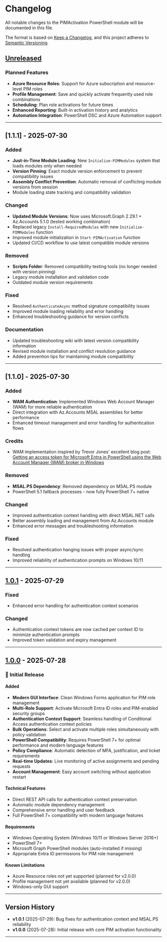 # Changelog

All notable changes to the PIMActivation PowerShell module will be documented in this file.

The format is based on [Keep a Changelog](https://keepachangelog.com/en/1.0.0/),
and this project adheres to [Semantic Versioning](https://semver.org/spec/v2.0.0.html).

## [Unreleased]

### Planned Features
- **Azure Resource Roles**: Support for Azure subscription and resource-level PIM roles
- **Profile Management**: Save and quickly activate frequently used role combinations
- **Scheduling**: Plan role activations for future times
- **Enhanced Reporting**: Built-in activation history and analytics
- **Automation Integration**: PowerShell DSC and Azure Automation support

---

## [1.1.1] - 2025-07-30

### Added
- **Just-in-Time Module Loading**: New `Initialize-PIMModules` system that loads modules only when needed
- **Version Pinning**: Exact module version enforcement to prevent compatibility issues
- **Assembly Conflict Prevention**: Automatic removal of conflicting module versions from session
- Module loading state tracking and compatibility validation

### Changed
- **Updated Module Versions**: Now uses Microsoft.Graph 2.29.1 + Az.Accounts 5.1.0 (tested working combination)
- Replaced legacy `Install-RequiredModules` with new `Initialize-PIMModules` function
- Improved module initialization in `Start-PIMActivation` function
- Updated CI/CD workflow to use latest compatible module versions

### Removed
- **Scripts Folder**: Removed compatibility testing tools (no longer needed with version pinning)
- Legacy module installation and validation code
- Outdated module version requirements

### Fixed
- Resolved `AuthenticateAsync` method signature compatibility issues
- Improved module loading reliability and error handling
- Enhanced troubleshooting guidance for version conflicts

### Documentation
- Updated troubleshooting wiki with latest version compatibility information
- Revised module installation and conflict resolution guidance
- Added prevention tips for maintaining module compatibility

---

## [1.1.0] - 2025-07-30

### Added
- **WAM Authentication**: Implemented Windows Web Account Manager (WAM) for more reliable authentication
- Direct integration with Az.Accounts MSAL assemblies for better performance
- Enhanced timeout management and error handling for authentication flows

### Credits
- WAM implementation inspired by Trevor Jones' excellent blog post: [Getting an access token for Microsoft Entra in PowerShell using the Web Account Manager (WAM) broker in Windows](https://smsagent.blog/2024/11/28/getting-an-access-token-for-microsoft-entra-in-powershell-using-the-web-account-manager-wam-broker-in-windows/)

### Removed
- **MSAL.PS Dependency**: Removed dependency on MSAL.PS module
- PowerShell 5.1 fallback processes - now fully PowerShell 7+ native

### Changed
- Improved authentication context handling with direct MSAL.NET calls
- Better assembly loading and management from Az.Accounts module
- Enhanced error messages and troubleshooting information

### Fixed
- Resolved authentication hanging issues with proper async/sync handling
- Improved reliability of authentication prompts on Windows 10/11

---

## [1.0.1] - 2025-07-29

### Fixed
- Enhanced error handling for authentication context scenarios

### Changed
- Authentication context tokens are now cached per context ID to minimize authentication prompts
- Improved token validation and expiry management

---

## [1.0.0] - 2025-07-28

### 🎉 Initial Release

#### Added
- **Modern GUI Interface**: Clean Windows Forms application for PIM role management
- **Multi-Role Support**: Activate Microsoft Entra ID roles and PIM-enabled security groups
- **Authentication Context Support**: Seamless handling of Conditional Access authentication context policies
- **Bulk Operations**: Select and activate multiple roles simultaneously with policy validation
- **PowerShell Compatibility**: Requires PowerShell 7+ for optimal performance and modern language features
- **Policy Compliance**: Automatic detection of MFA, justification, and ticket requirements
- **Real-time Updates**: Live monitoring of active assignments and pending requests
- **Account Management**: Easy account switching without application restart

#### Technical Features
- Direct REST API calls for authentication context preservation
- Automatic module dependency management
- Comprehensive error handling and user feedback
- Full PowerShell 7+ compatibility with modern language features

#### Requirements
- Windows Operating System (Windows 10/11 or Windows Server 2016+)
- PowerShell 7+
- Microsoft Graph PowerShell modules (auto-installed if missing)
- Appropriate Entra ID permissions for PIM role management

#### Known Limitations
- Azure Resource roles not yet supported (planned for v2.0.0)
- Profile management not yet available (planned for v2.0.0)
- Windows-only GUI support

---

## Version History

- **v1.0.1** (2025-07-29): Bug fixes for authentication context and MSAL.PS reliability
- **v1.0.0** (2025-07-28): Initial release with core PIM activation functionality

---

[Unreleased]: https://github.com/Noble-Effeciency13/PIMActivation/compare/v1.0.1...HEAD
[1.0.1]: https://github.com/Noble-Effeciency13/PIMActivation/compare/v1.0.0...v1.0.1
[1.0.0]: https://github.com/Noble-Effeciency13/PIMActivation/releases/tag/v1.0.0
